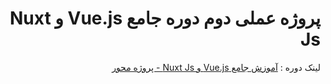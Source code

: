 <div dir="rtl" style="text-align: right;">
  <h1>پروژه عملی دوم دوره  جامع Vue.js و Nuxt Js </h1>

<p>
  لینک دوره : <a target="_blank" href="https://codeyad.com/course/2039/آموزش-جامع-vuejs-و-nuxt-js--پروژه-محور">  
آموزش جامع Vue.js و Nuxt Js - پروژه محور
  </a>
  </p>
